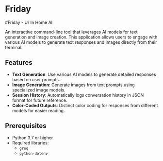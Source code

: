# Friday

#Friday - Ur In Home AI

An interactive command-line tool that leverages AI models for text generation and image creation. This application allows users to engage with various AI models to generate text responses and images directly from their terminal.

## Features

- **Text Generation**: Use various AI models to generate detailed responses based on user prompts.
- **Image Generation**: Generate images from text prompts using specialized image models.
- **Session History**: Automatically logs conversation history in JSON format for future reference.
- **Color-Coded Outputs**: Distinct color coding for responses from different models for easier reading.

## Prerequisites

- Python 3.7 or higher
- Required libraries:
  - `groq`
  - `python-dotenv`

